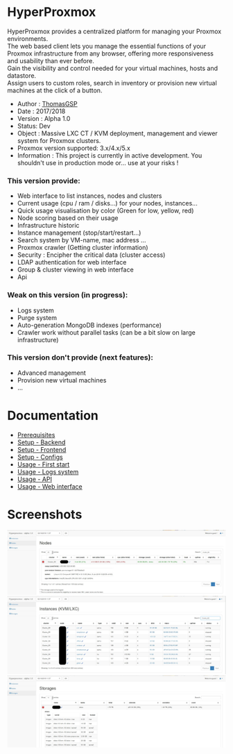 # HyperProxmox

HyperProxmox provides a centralized platform for managing your Proxmox environments.  
The web based client lets you manage the essential functions of your Proxmox infrastructure from any browser, 
offering more responsiveness and usability than ever before.  
Gain the visibility and control needed for your virtual machines, hosts and datastore.  
Assign users to custom roles, search in inventory or provision new virtual machines at the click of a button.

* Author :  [ThomasGSP](https://www.thomasgsp.fr)
* Date : 2017/2018
* Version : Alpha 1.0
* Status: Dev
* Object :   Massive LXC CT / KVM deployment, management and viewer system for Proxmox clusters.
* Proxmox version supported: 3.x/4.x/5.x
* Information : 
This project is currently in active development. 
You shouldn't use in production mode or... use at your risks !

### This version provide:
- Web interface to list instances, nodes and clusters
- Current usage (cpu / ram / disks...) for your nodes, instances...
- Quick usage visualisation by color (Green for low, yellow, red)
- Node scoring based on their usage
- Infrastructure historic
- Instance management (stop/start/restart...)
- Search system by VM-name, mac address ...
- Proxmox crawler (Getting cluster information)
- Security : Encipher the critical data (cluster access)
- LDAP authentication for web interface
- Group & cluster viewing in web interface
- Api

### Weak on this version (in progress):
- Logs system 
- Purge system 
- Auto-generation MongoDB indexes (performance)
- Crawler work without parallel tasks (can be a bit slow on large infrastructure) 

### This version don't provide (next features):
- Advanced management
- Provision new virtual machines
- ...

# Documentation
* [Prerequisites](doc/md/01-prerequisites.md)
* [Setup - Backend](doc/md/02-backend.md)
* [Setup - Frontend](doc/md/03-frontend.md)
* [Setup - Configs](doc/md/04-configs.md)
* [Usage - First start](doc/md/05-first_start.md)
* [Usage - Logs system](doc/md/06-logs.md)
* [Usage - API](doc/md/07-api.md)
* [Usage - Web interface](doc/md/08-usages.md)



# Screenshots


![alt text](https://github.com/ThomasGsp/HyperProxmox/blob/master/doc/screenshots/h-nodes.jpg)
![alt text](https://github.com/ThomasGsp/HyperProxmox/blob/master/doc/screenshots/h-vms.jpg)
![alt text](https://github.com/ThomasGsp/HyperProxmox/blob/master/doc/screenshots/h-sto.jpg)

